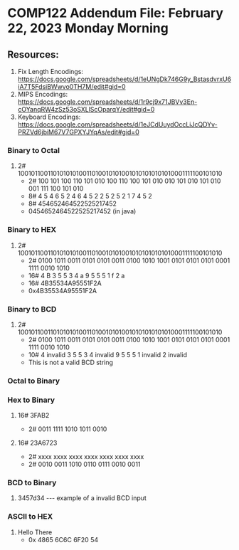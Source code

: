 # COMP122 Addendum File: February 22, 2023 Monday Morning

## Resources:
   1. Fix Length Encodings: https://docs.google.com/spreadsheets/d/1eUNgDk746G9y_BstasdvrxU6iA7T5FdsiBWwvo0TH7M/edit#gid=0
   1. MIPS Encodings: https://docs.google.com/spreadsheets/d/1r9cj9x71JBVv3En-cOYanqRW4zSz53oSXLlScOparqY/edit#gid=0
   1. Keyboard Encodings: https://docs.google.com/spreadsheets/d/1eJCdUuydOccLiJcQDYv-PRZVd6jbiM67V7GPXYJYqAs/edit#gid=0


### Binary to Octal
  1. 2# 100101100110101010100110100101010010101010101010001111100101010
     - 2# 100 101 100 110 101 010 100 110 100 101 010 010 101 010 101 010 001 111 100 101 010
     - 8# 4     5  4   6   5   2   4   6  4   5   2   2   5   2   5  2   1   7    4  5 2
     - 8# 454652464522525217452
     - 0454652464522525217452  (in java)


### Binary to HEX
  1. 2# 100101100110101010100110100101010010101010101010001111100101010
     - 2# 0100 1011 0011 0101 0101 0011 0100 1010 1001 0101 0101 0101 0001 1111 0010 1010
     - 16# 4     B   3    5    5   3   4   a   9  5  5  5  1  f 2  a
     - 16# 4B35534A95551F2A
     - 0x4B35534A95551F2A

### Binary to BCD
  1. 2# 100101100110101010100110100101010010101010101010001111100101010
     - 2# 0100 1011    0011 0101 0101 0011 0100 1010   1001 0101 0101 0101 0001 1111 0010 1010
     - 10# 4   invalid   3    5    5   3   4   invalid   9   5    5     5   1  invalid 2  invalid
     - This is not a valid BCD string



### Octal to Binary


### Hex to Binary

   1. 16#  3FAB2 
      - 2#  0011 1111  1010  1011  0010

   1. 16#  23A6723 
      - 2#  xxxx xxxx xxxx xxxx xxxx xxxx xxxx
      - 2#  0010 0011 1010 0110 0111 0010 0011

### BCD to Binary
   1. 3457d34   --- example of a invalid BCD input

### ASCII to HEX
  1. Hello There
     - 0x 4865 6C6C 6F20 54








